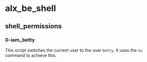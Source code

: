 # alx_be_shell

## shell_permissions

### 0-iam_betty
This script switches the current user to the user `betty`. It uses the `su` command to achieve this.

